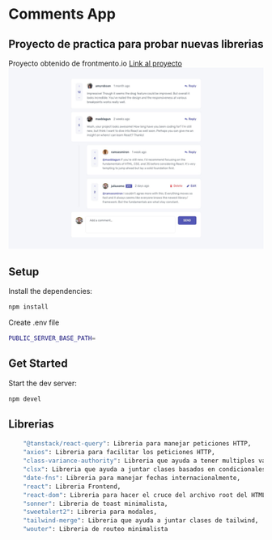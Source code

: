 # Comments App

## Proyecto de practica para probar nuevas librerias

Proyecto obtenido de frontmento.io
[Link al proyecto](<[URL](https://www.frontendmentor.io/challenges/interactive-comments-section-iG1RugEG9)>)
![alt text](image.png)

## Setup

Install the dependencies:

```bash
npm install
```

Create .env file

```bash
PUBLIC_SERVER_BASE_PATH=
```

## Get Started

Start the dev server:

```bash
npm devel
```

## Librerias

```bash
    "@tanstack/react-query": Libreria para manejar peticiones HTTP,
    "axios": Libreria para facilitar los peticiones HTTP,
    "class-variance-authority": Libreria que ayuda a tener multiples variantes de un componente en un objeto, se ocupa con tailwind,
    "clsx": Libreria que ayuda a juntar clases basados en condicionales, va de la mano con tailwind,
    "date-fns": Libreria para manejar fechas internacionalmente,
    "react": Libreria Frontend,
    "react-dom": Libreria para hacer el cruce del archivo root del HTML,
    "sonner": Libreria de toast minimalista,
    "sweetalert2": Libreria para modales,
    "tailwind-merge": Libreria que ayuda a juntar clases de tailwind,
    "wouter": Libreria de routeo minimalista
```
